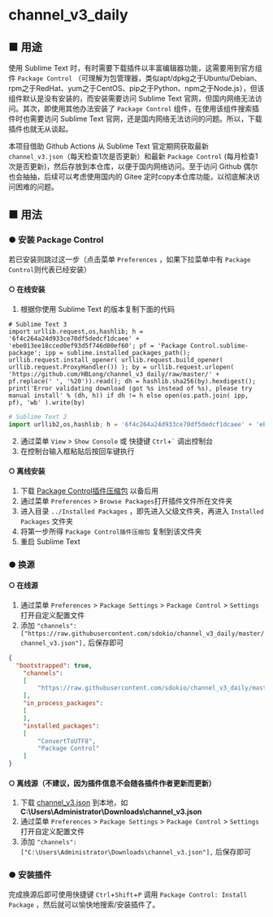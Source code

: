 # channel_v3_daily

## ■ 用途

使用 Sublime Text 时，有时需要下载插件以丰富编辑器功能，这需要用到官方组件 `Package Control` （可理解为包管理器，类似apt/dpkg之于Ubuntu/Debian、rpm之于RedHat、yum之于CentOS、pip之于Python、npm之于Node.js），但该组件默认是没有安装的，而安装需要访问 Sublime Text 官网，但国内网络无法访问。其次，即使用其他办法安装了 `Package Control` 组件，在使用该组件搜索插件时也需要访问 Sublime Text 官网，还是国内网络无法访问的问题。所以，下载插件也就无从谈起。

本项目借助 Github Actions 从 Sublime Text 官定期网获取最新 `channel_v3.json`（每天检查1次是否更新）和最新 `Package Control` (每月检查1次是否更新)，然后存放到本仓库，以便于国内网络访问。至于访问 Github 偶尔也会抽抽，后续可以考虑使用国内的 Gitee 定时copy本仓库功能，以彻底解决访问困难的问题。

## ■ 用法

### ● 安装 Package Control

若已安装则跳过这一步（点击菜单 `Preferences` ，如果下拉菜单中有 `Package Control`则代表已经安装）

#### ○ 在线安装
  
  1. 根据你使用 Sublime Text 的版本复制下面的代码
```python3
# Sublime Text 3
import urllib.request,os,hashlib; h = '6f4c264a24d933ce70df5dedcf1dcaee' + 'ebe013ee18cced0ef93d5f746d80ef60'; pf = 'Package Control.sublime-package'; ipp = sublime.installed_packages_path(); urllib.request.install_opener( urllib.request.build_opener( urllib.request.ProxyHandler()) ); by = urllib.request.urlopen( 'https://github.com/HBLong/channel_v3_daily/raw/master/' + pf.replace(' ', '%20')).read(); dh = hashlib.sha256(by).hexdigest(); print('Error validating download (got %s instead of %s), please try manual install' % (dh, h)) if dh != h else open(os.path.join( ipp, pf), 'wb' ).write(by)
```
```python
# Sublime Text 2
import urllib2,os,hashlib; h = '6f4c264a24d933ce70df5dedcf1dcaee' + 'ebe013ee18cced0ef93d5f746d80ef60'; pf = 'Package Control.sublime-package'; ipp = sublime.installed_packages_path(); os.makedirs( ipp ) if not os.path.exists(ipp) else None; urllib2.install_opener( urllib2.build_opener( urllib2.ProxyHandler()) ); by = urllib2.urlopen( 'https://github.com/HBLong/channel_v3_daily/raw/master/' + pf.replace(' ', '%20')).read(); dh = hashlib.sha256(by).hexdigest(); open( os.path.join( ipp, pf), 'wb' ).write(by) if dh == h else None; print('Error validating download (got %s instead of %s), please try manual install' % (dh, h) if dh != h else 'Please restart Sublime Text to finish installation')
```
  2. 通过菜单 `View` > `Show Console` 或 快捷键 `Ctrl`+`` ` `` 调出控制台
  3. 在控制台输入框粘贴后按回车键执行
  
#### ○ 离线安装
  
  1. 下载 [Package Control插件压缩包](https://github.com/sdokio/channel_v3_daily/raw/master/Package%20Control.sublime-package) 以备后用
  1. 通过菜单 `Preferences` > `Browse Packages`打开插件文件所在文件夹
  1. 进入目录 `../Installed Packages` ，即先进入父级文件夹，再进入 `Installed Packages` 文件夹
  1. 将第一步所得 `Package Control插件压缩包` 复制到该文件夹
  1. 重启 Sublime Text

### ● 换源

#### ○ 在线源

  1. 通过菜单 `Preferences` > `Package Settings` > `Package Control` > `Settings` 打开自定义配置文件
  1. 添加 `"channels": ["https://raw.githubusercontent.com/sdokio/channel_v3_daily/master/channel_v3.json"],` 后保存即可
```json
{
  "bootstrapped": true,
	"channels":
	[
		"https://raw.githubusercontent.com/sdokio/channel_v3_daily/master/channel_v3.json"
	],
	"in_process_packages":
	[
	],
	"installed_packages":
	[
		"ConvertToUTF8",
		"Package Control"
	]
}
```


#### ○ 离线源（不建议，因为插件信息不会随各插件作者更新而更新）

  1. 下载 [channel_v3.json](https://github.com/sdokio/channel_v3_daily/raw/master/channel_v3.json) 到本地，如 **C:\Users\Administrator\Downloads\channel_v3.json**
  1. 通过菜单 `Preferences` > `Package Settings` > `Package Control` > `Settings` 打开自定义配置文件
  1. 添加 `"channels": ["C:\Users\Administrator\Downloads\channel_v3.json"],` 后保存即可

### ● 安装插件

  完成换源后即可使用快捷键 `Ctrl`+`Shift`+`P` 调用 `Package Control: Install Package` ，然后就可以愉快地搜索/安装插件了。

